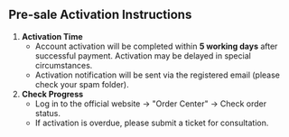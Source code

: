 ## **Pre-sale Activation Instructions**

1.  **Activation Time**
    *   Account activation will be completed within **5 working days** after successful payment. Activation may be delayed in special circumstances.
    *   Activation notification will be sent via the registered email (please check your spam folder).
2.  **Check Progress**
    *   Log in to the official website → "Order Center" → Check order status.
    *   If activation is overdue, please submit a ticket for consultation. 